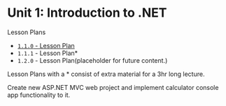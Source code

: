 # Unit 1: Introduction to .NET
Lesson Plans
* [`1.1.0` - Lesson Plan](1/LessonPlan.md/)
* `1.1.1` - Lesson Plan*
* `1.2.0` - Lesson Plan(placeholder for future content.)

Lesson Plans with a * consist of extra material for a 3hr long lecture.



Create new ASP.NET MVC web project and implement calculator console app functionality to it.
